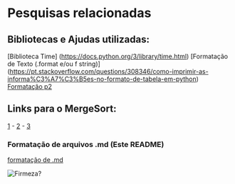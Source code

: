 # Pesquisas relacionadas

## Bibliotecas e Ajudas utilizadas:

[Biblioteca Time] (https://docs.python.org/3/library/time.html)
[Formatação de Texto (.format e/ou f string)] (https://pt.stackoverflow.com/questions/308346/como-imprimir-as-informa%C3%A7%C3%B5es-no-formato-de-tabela-em-python)
[Formatação p2](https://pt.stackoverflow.com/questions/262184/o-que-utilizar-para-formatar-uma-string-ou-format)

## Links para o MergeSort:

[1](https://wiki.python.org.br/MergeSort) - [2](http://interactivepython.org/courselib/static/pythonds/SortSearch/TheMergeSort.html) - [3](https://www.geeksforgeeks.org/merge-sort/)

### Formatação de arquivos .md (Este README)
[formatação de .md](https://blog.da2k.com.br/2015/02/08/aprenda-markdown/)

![Firmeza?](http://i.imgur.com/DodVQQP.jpg)
